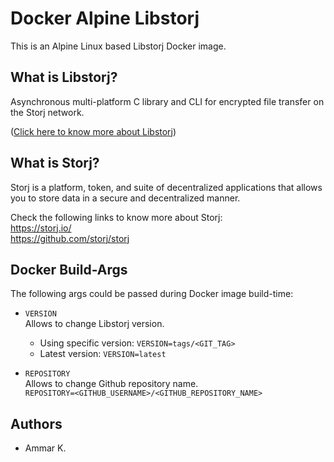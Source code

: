 Docker Alpine Libstorj
======================

This is an Alpine Linux based Libstorj Docker image.

## What is Libstorj?

Asynchronous multi-platform C library and CLI for encrypted file transfer on the Storj network.

([Click here to know more about Libstorj](https://github.com/storj/libstorj))

## What is Storj?

Storj is a platform, token, and suite of decentralized applications that allows you to store data in a secure and decentralized manner.

Check the following links to know more about Storj:  
https://storj.io/  
https://github.com/storj/storj

## Docker Build-Args

The following args could be passed during Docker image build-time:

* `VERSION`  
Allows to change Libstorj version.
  - Using specific version: `VERSION=tags/<GIT_TAG>`
  - Latest version: `VERSION=latest`

* `REPOSITORY`  
Allows to change Github repository name.  
`REPOSITORY=<GITHUB_USERNAME>/<GITHUB_REPOSITORY_NAME>`

## Authors

* Ammar K.
